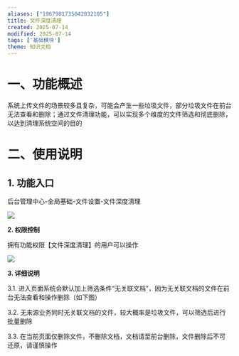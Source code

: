 ```yaml
---
aliases: ["1967981735042032105"]
title: 文件深度清理
created: 2025-07-14
modified: 2025-07-14
tags: ['基础模块']
theme: 知识文档
---
```


# 一、**功能概述**

系统上传文件的场景较多且复杂，可能会产生一些垃圾文件，部分垃圾文件在前台无法查看和删除；通过文件清理功能，可以实现多个维度的文件筛选和彻底删除，以达到清理系统空间的目的

# 二、**使用说明**

## 1. **功能入口**

后台管理中心-全局基础-文件设置-文件深度清理

![](https://myhelpdoc.oss-cn-heyuan.aliyuncs.com/mdimages/24eef8a0cd0fd72498bf1b008e09e657.jpg)

**2. 权限控制**

拥有功能权限【文件深度清理】的用户可以操作

![](https://myhelpdoc.oss-cn-heyuan.aliyuncs.com/mdimages/5226f058d06dce19211b865e47ccc986.jpg)

**3. 详细说明**

3.1. 进入页面系统会默认加上筛选条件“无关联文档”，因为无关联文档的文件在前台无法查看和操作删除（如下图）

3.2. 无来源业务同时无关联文档的文件，较大概率是垃圾文件，可以筛选后进行批量删除

3.3. 在当前页面仅删除文件，不删除文档，文档请至前台删除，文件删除后不可还原，请谨慎操作

